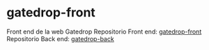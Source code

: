 # gatedrop-front
Front end de la web Gatedrop
Repositorio Front end: [gatedrop-front](https://github.com/jonnathan4rt/gatedrop-front)  
Repositorio Back end: [gatedrop-back](https://github.com/jonnathan4rt/gatedrop-back)  

